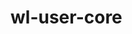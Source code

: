 <!--
 * @Author: shixuewen friendlysxw@163.com
 * @Date: 2022-10-24 10:14:16
 * @LastEditors: shixuewen friendlysxw@163.com
 * @LastEditTime: 2022-11-01 11:37:20
 * @Description: file description
-->

# wl-user-core
